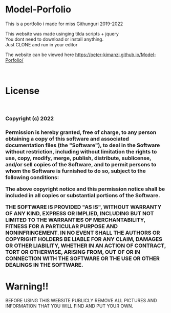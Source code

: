 # Model-Porfolio
This is a portfolio i made for miss Githunguri 2019-2022

This website was made usinging tilda scripts + jquery <br>
You dont need to download or install anything. <br>
Just CLONE and run in your editor
<br>

The website can be viewed here  https://peter-kimanzi.github.io/Model-Porfolio/



 <br>
<h1> License </h1>
<br>

<h3>Copyright (c) 2022 <h3>

Permission is hereby granted, free of charge, to any person obtaining a copy of this software and associated documentation files (the "Software"), to deal in the Software without restriction, including without limitation the rights to use, copy, modify, merge, publish, distribute, sublicense, and/or sell copies of the Software, and to permit persons to whom the Software is furnished to do so, subject to the following conditions:

The above copyright notice and this permission notice shall be included in all copies or substantial portions of the Software.

THE SOFTWARE IS PROVIDED "AS IS", WITHOUT WARRANTY OF ANY KIND, EXPRESS OR IMPLIED, INCLUDING BUT NOT LIMITED TO THE WARRANTIES OF MERCHANTABILITY, FITNESS FOR A PARTICULAR PURPOSE AND NONINFRINGEMENT. IN NO EVENT SHALL THE AUTHORS OR COPYRIGHT HOLDERS BE LIABLE FOR ANY CLAIM, DAMAGES OR OTHER LIABILITY, WHETHER IN AN ACTION OF CONTRACT, TORT OR OTHERWISE, ARISING FROM, OUT OF OR IN CONNECTION WITH THE SOFTWARE OR THE USE OR OTHER DEALINGS IN THE SOFTWARE.

 <h1> Warning!! </h1>
 BEFORE USING THIS WEBSITE PUBLICLY REMOVE ALL PICTURES AND INFORMATION THAT YOU WILL FIND AND PUT YOUR OWN.
 <br>
 
